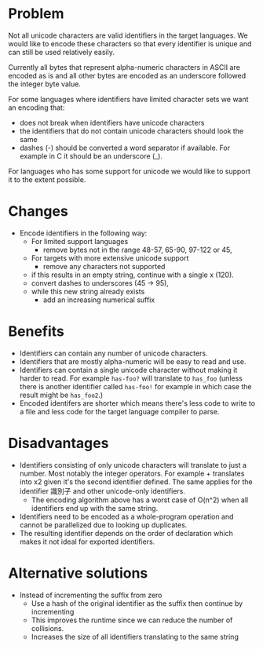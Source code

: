 # Problem

Not all unicode characters are valid identifiers in the target languages. We would like to encode these characters
so that every identifier is unique and can still be used relatively easily.

Currently all bytes that represent alpha-numeric characters in ASCII are encoded as is and all other bytes are encoded as an underscore followed the integer byte value.

For some languages where identifiers have limited character sets we want an encoding that:

- does not break when identifiers have unicode characters
- the identifiers that do not contain unicode characters should look the same
- dashes (-) should be converted a word separator if available. For example in C it should be an underscore (\_).

For languages who has some support for unicode we would like to support it to the extent possible.

# Changes

- Encode identifiers in the following way:
  - For limited support languages
    - remove bytes not in the range 48-57, 65-90, 97-122 or 45,
  - For targets with more extensive unicode support
    - remove any characters not supported
  - if this results in an empty string, continue with a single x (120).
  - convert dashes to underscores (45 -> 95),
  - while this new string already exists
    - add an increasing numerical suffix

# Benefits

- Identifiers can contain any number of unicode characters.
- Identifiers that are mostly alpha-numeric will be easy to read and use.
- Identifiers can contain a single unicode character without making it harder to read. For example `has-foo?` will translate to `has_foo` (unless there is another identifier called `has-foo!` for example in which case the result might be `has_foo2`.)
- Encoded identifers are shorter which means there's less code to write to a file and less code for the target language compiler to parse.

# Disadvantages

- Identifiers consisting of only unicode characters will translate to just a number. Most notably the integer operators. For example + translates into x2 given it's the second identifier defined. The same applies for the identifier 識別子 and other unicode-only identifiers.
  - The encoding algorithm above has a worst case of O(n^2) when all identifiers end up with the same string.
- Identifiers need to be encoded as a whole-program operation and cannot be parallelized due to looking up duplicates.
- The resulting identifier depends on the order of declaration which makes it not ideal for exported identifiers.

# Alternative solutions

- Instead of incrementing the suffix from zero
  - Use a hash of the original identifier as the suffix then continue by incrementing
  - This improves the runtime since we can reduce the number of collisions.
  - Increases the size of all identifiers translating to the same string
